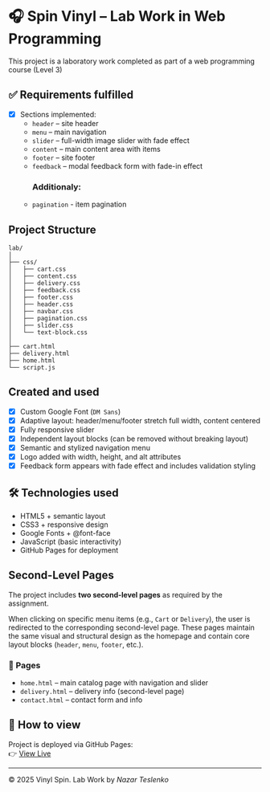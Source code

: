 # 🎧 Spin Vinyl – Lab Work in Web Programming

This project is a laboratory work completed as part of a web programming course (Level 3)

## ✅ Requirements fulfilled

- [x] Sections implemented:
  - `header` – site header
  - `menu` – main navigation
  - `slider` – full-width image slider with fade effect
  - `content` – main content area with items
  - `footer` – site footer
  - `feedback` – modal feedback form with fade-in effect
    ### Additionaly:
  - `pagination` - item pagination
    
## Project Structure
```
lab/
│
├── css/
│   ├── cart.css
│   ├── content.css
│   ├── delivery.css
│   ├── feedback.css
│   ├── footer.css
│   ├── header.css
│   ├── navbar.css
│   ├── pagination.css
│   ├── slider.css
│   └── text-block.css
│
├── cart.html
├── delivery.html
├── home.html
└── script.js
```

## Created and used
- [x] Custom Google Font (`DM Sans`) 
- [x] Adaptive layout: header/menu/footer stretch full width, content centered 
- [x] Fully responsive slider
- [x] Independent layout blocks (can be removed without breaking layout)
- [x] Semantic and stylized navigation menu
- [x] Logo added with width, height, and alt attributes
- [x] Feedback form appears with fade effect and includes validation styling

## 🛠 Technologies used

- HTML5 + semantic layout
- CSS3 + responsive design
- Google Fonts + @font-face
- JavaScript (basic interactivity)
- GitHub Pages for deployment

## Second-Level Pages

The project includes **two second-level pages** as required by the assignment.

When clicking on specific menu items (e.g., `Cart` or `Delivery`), the user is redirected to the corresponding second-level page. 
These pages maintain the same visual and structural design as the homepage and contain core layout blocks (`header`, `menu`, `footer`, etc.).



### 📂 Pages
- `home.html` – main catalog page with navigation and slider  
- `delivery.html` – delivery info (second-level page)  
- `contact.html` – contact form and info  

## 🚀 How to view

Project is deployed via GitHub Pages:  
👉 [View Live](https://naztes0.github.io/labWeb/) 


---

© 2025 Vinyl Spin. Lab Work by *Nazar Teslenko*
